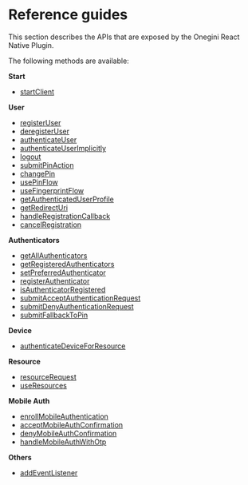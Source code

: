 # Reference guides

This section describes the APIs that are exposed by the Onegini React Native Plugin.

The following methods are available:

**Start**
- [startClient](startClient.md)

**User**
- [registerUser](registerUser.md)
- [deregisterUser](deregisterUser.md)
- [authenticateUser](authenticateUser.md)
- [authenticateUserImplicitly](authenticateUserImplicitly.md)
- [logout](logout.md)
- [submitPinAction](submitPinAction.md)
- [changePin](changePin.md)
- [usePinFlow](usePinFlow.md)
- [useFingerprintFlow](useFingerprintFlow.md)
- [getAuthenticatedUserProfile](getAuthenticatedUserProfile.md)
- [getRedirectUri](getRedirectUri.md)
- [handleRegistrationCallback](handleRegistrationCallback.md)
- [cancelRegistration](cancelRegistration.md)

**Authenticators**
- [getAllAuthenticators](getAllAuthenticators.md)
- [getRegisteredAuthenticators](getRegisteredAuthenticators.md)
- [setPreferredAuthenticator](setPreferredAuthenticator.md)
- [registerAuthenticator](registerAuthenticator.md)
- [isAuthenticatorRegistered](isAuthenticatorRegistered.md)
- [submitAcceptAuthenticationRequest](submitAcceptAuthenticationRequest.md)
- [submitDenyAuthenticationRequest](submitDenyAuthenticationRequest.md)
- [submitFallbackToPin](submitFallbackToPin.md)

**Device**
- [authenticateDeviceForResource](authenticateDeviceForResource.md)
 
**Resource**
- [resourceRequest](resourceRequest.md)
- [useResources](useResources.md)

 **Mobile Auth**
- [enrollMobileAuthentication](enrollMobileAuthentication.md)
- [acceptMobileAuthConfirmation](acceptMobileAuthConfirmation.md)
- [denyMobileAuthConfirmation](denyMobileAuthConfirmation.md)
- [handleMobileAuthWithOtp](handleMobileAuthWithOtp.md)

 **Others**
- [addEventListener](addEventListener.md)
